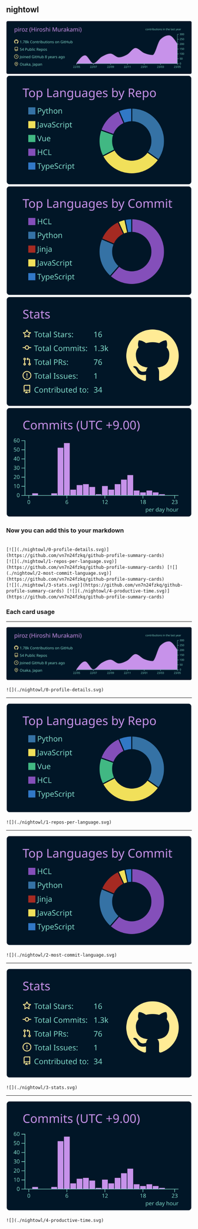 ## nightowl

[![](./0-profile-details.svg)](https://github.com/vn7n24fzkq/github-profile-summary-cards)
[![](./1-repos-per-language.svg)](https://github.com/vn7n24fzkq/github-profile-summary-cards) [![](./2-most-commit-language.svg)](https://github.com/vn7n24fzkq/github-profile-summary-cards)
[![](./3-stats.svg)](https://github.com/vn7n24fzkq/github-profile-summary-cards) [![](./4-productive-time.svg)](https://github.com/vn7n24fzkq/github-profile-summary-cards)
### Now you can add this to your markdown
```

[![](./nightowl/0-profile-details.svg)](https://github.com/vn7n24fzkq/github-profile-summary-cards)
[![](./nightowl/1-repos-per-language.svg)](https://github.com/vn7n24fzkq/github-profile-summary-cards) [![](./nightowl/2-most-commit-language.svg)](https://github.com/vn7n24fzkq/github-profile-summary-cards)
[![](./nightowl/3-stats.svg)](https://github.com/vn7n24fzkq/github-profile-summary-cards) [![](./nightowl/4-productive-time.svg)](https://github.com/vn7n24fzkq/github-profile-summary-cards)

```

### Each card usage
---

![](./0-profile-details.svg)

```
![](./nightowl/0-profile-details.svg)
```

    

---

![](./1-repos-per-language.svg)

```
![](./nightowl/1-repos-per-language.svg)
```

    

---

![](./2-most-commit-language.svg)

```
![](./nightowl/2-most-commit-language.svg)
```

    

---

![](./3-stats.svg)

```
![](./nightowl/3-stats.svg)
```

    

---

![](./4-productive-time.svg)

```
![](./nightowl/4-productive-time.svg)
```

    
